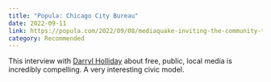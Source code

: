 ```yaml
---
title: "Popula: Chicago City Bureau"
date: 2022-09-11
link: https://popula.com/2022/09/08/mediaquake-inviting-the-community-to-make-the-news/
category: Recommended
---
```

This interview with [Darryl Holliday](https://twitter.com/d_holli) about free, public, local media is incredibly compelling. A very interesting civic model.